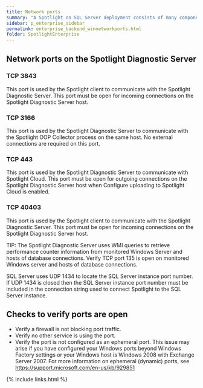 ```yaml
---
title: Network ports
summary: "A Spotlight on SQL Server deployment consists of many components that may be spread over a wide network. Spotlight's ability to function, to collect and display data, may depend on account permissions granted over the network and specific open network ports."
sidebar: p_enterprise_sidebar
permalink: enterprise_backend_winnetworkports.html
folder: SpotlightEnterprise
---
```


## Network ports on the Spotlight Diagnostic Server

### TCP 3843

This port is used by the Spotlight client to communicate with the Spotlight Diagnostic Server. This port must be open for incoming connections on the Spotlight Diagnostic Server host.


### TCP 3166

This port is used by the Spotlight Diagnostic Server to communicate with the Spotlight OOP Collector process on the same host. No external connections are required on this port.


### TCP 443

This port is used by the Spotlight Diagnostic Server to communicate with Spotlight Cloud. This port must be open for outgoing connections on the Spotlight Diagnostic Server host when Configure uploading to Spotlight Cloud is enabled.


### TCP 40403

This port is used by the Spotlight client to communicate with the Spotlight Diagnostic Server. This port must be open for incoming connections on the Spotlight Diagnostic Server host.





TIP: The Spotlight Diagnostic Server uses WMI queries to retrieve performance counter information from monitored Windows Server and hosts of database connections. Verify TCP port 135 is open on monitored Windows server and hosts of database connections.

SQL Server uses UDP 1434 to locate the SQL Server instance port number. If UDP 1434 is closed then the SQL Server instance port number must be included in the connection string used to connect Spotlight to the SQL Server instance.


## Checks to verify ports are open
* Verify a firewall is not blocking port traffic.
* Verify no other service is using the port.
* Verify the port is not configured as an ephemeral port. This issue may arise if you have configured your Windows ports beyond Windows Factory settings or your Windows host is Windows 2008 with Exchange Server 2007. For more information on ephemeral (dynamic) ports, see https://support.microsoft.com/en-us/kb/929851


{% include links.html %}

